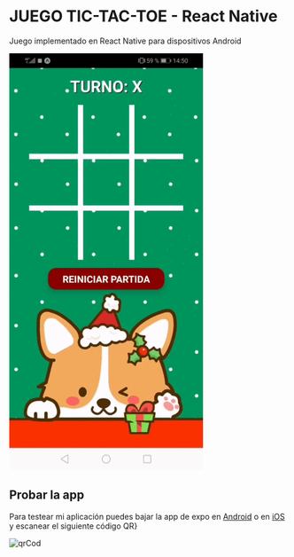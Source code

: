 # JUEGO TIC-TAC-TOE - React Native

Juego implementado en React Native para dispositivos Android

![gifJuego](https://raw.githubusercontent.com/mcmacarena/tic-tac-toe/master/assets/gifJuego.gif)

## Probar la app

Para testear mi aplicación puedes bajar la app de expo en [Android](https://play.google.com/store/apps/details?id=host.exp.exponent&hl=es_CL&gl=US) o en [iOS](https://apps.apple.com/cl/app/expo-client/id982107779) y escanear el siguiente código QR}

![qrCod]()

